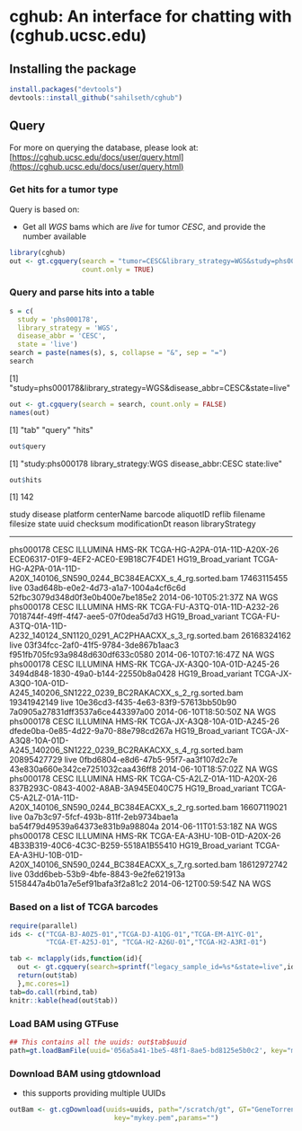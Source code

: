
cghub: An interface for chatting with (cghub.ucsc.edu)
========================================================




## Installing the package

```r
install.packages("devtools")
devtools::install_github("sahilseth/cghub")
```

## Query
For more on querying the database, please look at: 
[https://cghub.ucsc.edu/docs/user/query.html](https://cghub.ucsc.edu/docs/user/query.html)

### Get hits for a tumor type
Query is based on:
- Get all *WGS* bams which are *live* for tumor *CESC*, and provide the number available


```r
library(cghub)
out <- gt.cgquery(search = "tumor=CESC&library_strategy=WGS&study=phs000178&state=live",
                  count.only = TRUE)
```

### Query and parse hits into a table


```r
s = c(
  study = 'phs000178',
  library_strategy = 'WGS',
  disease_abbr = 'CESC',
  state = 'live')
search = paste(names(s), s, collapse = "&", sep = "=")
search
```

[1] "study=phs000178&library_strategy=WGS&disease_abbr=CESC&state=live"

```r
out <- gt.cgquery(search = search, count.only = FALSE)
names(out)
```

[1] "tab"   "query" "hits" 

```r
out$query
```

[1] "study:phs000178 library_strategy:WGS disease_abbr:CESC state:live"

```r
out$hits
```

[1] 142


study       disease   platform   centerName   barcode                        aliquotID                              reflib               filename                                                                    filesize      state   uuid                                   checksum                           modificationDt         reason   libraryStrategy 
----------  --------  ---------  -----------  -----------------------------  -------------------------------------  -------------------  --------------------------------------------------------------------------  ------------  ------  -------------------------------------  ---------------------------------  ---------------------  -------  ----------------
phs000178   CESC      ILLUMINA   HMS-RK       TCGA-HG-A2PA-01A-11D-A20X-26   ECE06317-01F9-4EF2-ACE0-E9B18C7F4DE1   HG19_Broad_variant   TCGA-HG-A2PA-01A-11D-A20X_140106_SN590_0244_BC384EACXX_s_4_rg.sorted.bam    17463115455   live    03ad648b-e0e2-4d73-a1a7-1004a4cf6c6d   52fbc3079d348d0f3e0b400e7be185e2   2014-06-10T05:21:37Z   NA       WGS             
phs000178   CESC      ILLUMINA   HMS-RK       TCGA-FU-A3TQ-01A-11D-A232-26   7018744f-49ff-4f47-aee5-07f0dea5d7d3   HG19_Broad_variant   TCGA-FU-A3TQ-01A-11D-A232_140124_SN1120_0291_AC2PHAACXX_s_3_rg.sorted.bam   26168324162   live    03f34fcc-2af0-41f5-9784-3de867b1aac3   f951fb705fc93a9848d630df633c0580   2014-06-10T07:16:47Z   NA       WGS             
phs000178   CESC      ILLUMINA   HMS-RK       TCGA-JX-A3Q0-10A-01D-A245-26   3494d848-1830-49a0-b144-22550b8a0428   HG19_Broad_variant   TCGA-JX-A3Q0-10A-01D-A245_140206_SN1222_0239_BC2RAKACXX_s_2_rg.sorted.bam   19341942149   live    10e36cd3-f435-4e63-83f9-57613bb50b90   7a0905a27831dff3537a6ce443397a00   2014-06-10T18:50:50Z   NA       WGS             
phs000178   CESC      ILLUMINA   HMS-RK       TCGA-JX-A3Q8-10A-01D-A245-26   dfede0ba-0e85-4d22-9a70-88e798cd267a   HG19_Broad_variant   TCGA-JX-A3Q8-10A-01D-A245_140206_SN1222_0239_BC2RAKACXX_s_4_rg.sorted.bam   20895427729   live    0fbd6804-e8d6-47b5-95f7-aa3f107d2c7e   43e830a660e342ce7251032caa436ff8   2014-06-10T18:57:02Z   NA       WGS             
phs000178   CESC      ILLUMINA   HMS-RK       TCGA-C5-A2LZ-01A-11D-A20X-26   837B293C-0843-4002-A8AB-3A945E040C75   HG19_Broad_variant   TCGA-C5-A2LZ-01A-11D-A20X_140106_SN590_0244_BC384EACXX_s_2_rg.sorted.bam    16607119021   live    0a7b3c97-5fcf-493b-811f-2eb9734bae1a   ba54f79d49539a64373e831b9a98804a   2014-06-11T01:53:18Z   NA       WGS             
phs000178   CESC      ILLUMINA   HMS-RK       TCGA-EA-A3HU-10B-01D-A20X-26   4B33B319-40C6-4C3C-B259-5518A1B55410   HG19_Broad_variant   TCGA-EA-A3HU-10B-01D-A20X_140106_SN590_0244_BC384EACXX_s_7_rg.sorted.bam    18612972742   live    03dd6beb-53b9-4bfe-8843-9e2fe621913a   5158447a4b01a7e5ef91bafa3f2a81c2   2014-06-12T00:59:54Z   NA       WGS             


### Based on a list of TCGA barcodes

```r
require(parallel)
ids <- c("TCGA-BJ-A0Z5-01","TCGA-DJ-A1QG-01","TCGA-EM-A1YC-01",
         "TCGA-ET-A25J-01", "TCGA-H2-A26U-01","TCGA-H2-A3RI-01")

tab <- mclapply(ids,function(id){
  out <- gt.cgquery(search=sprintf("legacy_sample_id=%s*&state=live",id), count.only=FALSE)
  return(out$tab)
  },mc.cores=1)
tab=do.call(rbind,tab)
knitr::kable(head(out$tab))
```


### Load BAM using GTFuse

```r
## This contains all the uuids: out$tab$uuid
path=gt.loadBamFile(uuid='056a5a41-1be5-48f1-8ae5-bd8125e5b0c2', key="mykey.pem", force=TRUE)
```

### Download BAM using gtdownload
- this supports providing multiple UUIDs

```r
outBam <- gt.cgDownload(uuids=uuids, path="/scratch/gt", GT="GeneTorrent", cores=1,
                          key="mykey.pem",params="")
```



